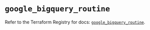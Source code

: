# `google_bigquery_routine`

Refer to the Terraform Registry for docs: [`google_bigquery_routine`](https://registry.terraform.io/providers/hashicorp/google/6.28.0/docs/resources/bigquery_routine).

